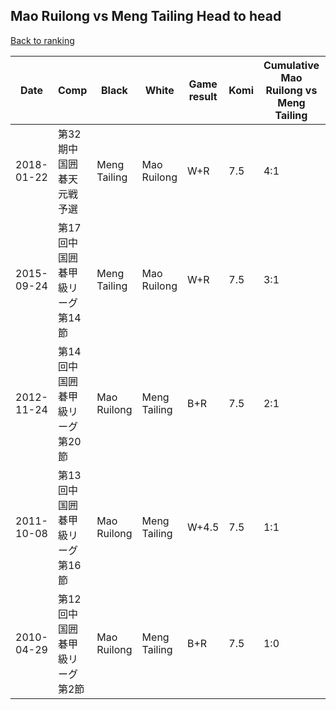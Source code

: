 ## Mao Ruilong vs Meng Tailing Head to head

[Back to ranking](../../index.md)




| **Date** | **Comp** | **Black** | **White** | **Game result** | **Komi** | **Cumulative Mao Ruilong vs Meng Tailing** | **Mao Ruilong streak** | **Meng Tailing streak** | 
| --- | --- | --- | --- | --- | --- | --- | --- | --- |
| 2018-01-22 | 第32期中国囲碁天元戦予選 | Meng Tailing | Mao Ruilong | W+R | 7.5 | 4:1 | 3 | 0 | 
| 2015-09-24 | 第17回中国囲碁甲級リーグ第14節 | Meng Tailing | Mao Ruilong | W+R | 7.5 | 3:1 | 2 | 0 | 
| 2012-11-24 | 第14回中国囲碁甲級リーグ第20節 | Mao Ruilong | Meng Tailing | B+R | 7.5 | 2:1 | 1 | 0 | 
| 2011-10-08 | 第13回中国囲碁甲級リーグ第16節 | Mao Ruilong | Meng Tailing | W+4.5 | 7.5 | 1:1 | 0 | 1 | 
| 2010-04-29 | 第12回中国囲碁甲級リーグ第2節 | Mao Ruilong | Meng Tailing | B+R | 7.5 | 1:0 | 1 | 0 |




